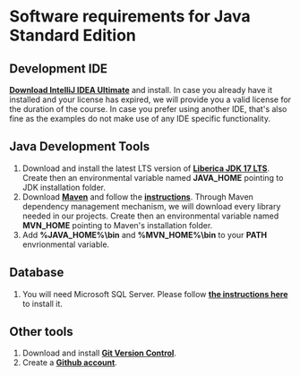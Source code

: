 # Software requirements for Java Standard Edition

## Development IDE
**[Download IntelliJ IDEA Ultimate](https://www.jetbrains.com/idea/download/#section=windows)** and install. In case you already have it installed and your license has expired, we will provide you a valid license for the duration of the course. In case you prefer using another IDE, that's also fine as the examples do not make use of any IDE specific functionality. 

## Java Development Tools
1. Download and install the latest LTS version of **[Liberica JDK 17 LTS](https://bell-sw.com/pages/downloads/)**. Create then an environmental variable named **JAVA_HOME** pointing to JDK installation folder.
2. Download **[Maven](https://maven.apache.org/download.cgi)** and follow the **[instructions](https://maven.apache.org/install.html)**. Through Maven dependency management mechanism, we will download every library needed in our projects.  Create then an environmental variable named **MVN_HOME** pointing to Maven's installation folder.
3. Add **%JAVA_HOME%\bin** and **%MVN_HOME%\bin** to your **PATH** envrionmental variable.

## Database
1. You will need Microsoft SQL Server. Please follow **[the instructions here](https://github.com/codehub-learn/development-environment-setup/blob/main/MSSQL.md)** to install it.

## Other tools
1. Download and install **[Git Version Control](https://git-scm.com/downloads)**.
2. Create a **[Github account](https://github.com/join)**.
